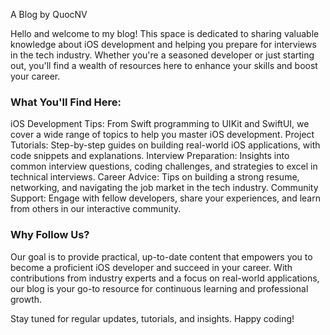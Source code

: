 A Blog by QuocNV

Hello and welcome to my blog! This space is dedicated to sharing valuable knowledge about iOS development and helping you prepare for interviews in the tech industry. Whether you're a seasoned developer or just starting out, you'll find a wealth of resources here to enhance your skills and boost your career.

### What You'll Find Here:
iOS Development Tips: From Swift programming to UIKit and SwiftUI, we cover a wide range of topics to help you master iOS development.
Project Tutorials: Step-by-step guides on building real-world iOS applications, with code snippets and explanations.
Interview Preparation: Insights into common interview questions, coding challenges, and strategies to excel in technical interviews.
Career Advice: Tips on building a strong resume, networking, and navigating the job market in the tech industry.
Community Support: Engage with fellow developers, share your experiences, and learn from others in our interactive community.

### Why Follow Us?
Our goal is to provide practical, up-to-date content that empowers you to become a proficient iOS developer and succeed in your career. With contributions from industry experts and a focus on real-world applications, our blog is your go-to resource for continuous learning and professional growth.

Stay tuned for regular updates, tutorials, and insights. Happy coding!

